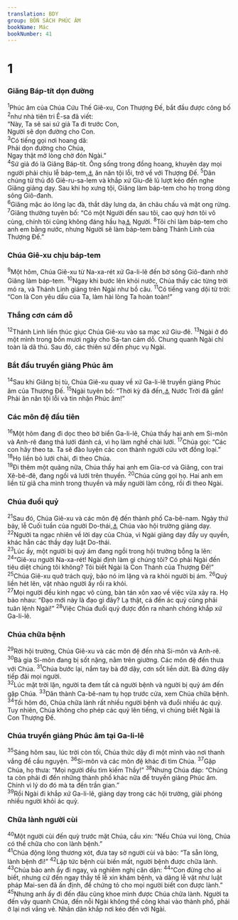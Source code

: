 ```yaml
---
translation: BDY
group: BỐN SÁCH PHÚC ÂM
bookName: Mác 
bookNumber: 41
---
```


<div class="title"><h1>1</h1><h3>Giăng Báp-tít dọn đường</h3></div>
<span class="verse mac_1_1"><sup>1</sup>Phúc âm của Chúa Cứu Thế Giê-xu, Con Thượng Đế, bắt đầu được công bố </span>
<span class="verse mac_1_2"><sup>2</sup>như nhà tiên tri Ê-sa đã viết:<br/>“Này, Ta sẽ sai sứ giả Ta đi trước Con, <br/>Người sẽ dọn đường cho Con.<br/></span>
<span class="verse mac_1_3"><sup>3</sup>Có tiếng gọi nơi hoang dã:<br/>Phải dọn đường cho Chúa,<br/>Ngay thật mở lòng chờ đón Ngài.”<br/></span>
<span class="verse mac_1_4"><sup>4</sup>Sứ giả đó là Giăng Báp-tít. Ông sống trong đồng hoang, khuyên dạy mọi người phải chịu lễ báp-tem,<a href="#" data-toggle="tooltip" data-placement="bottom" title="Xin xem chú thích Mã-thi 3:6">⚓</a> ăn năn tội lỗi, trở về với Thượng Đế. </span>
<span class="verse mac_1_5"><sup>5</sup>Dân chúng từ thủ đô Giê-ru-sa-lem và khắp xứ Giu-đê lũ lượt kéo đến nghe Giăng giảng dạy. Sau khi họ xưng tội, Giăng làm báp-tem cho họ trong dòng sông Giô-đanh.<br/></span>
<span class="verse mac_1_6"><sup>6</sup>Giăng mặc áo lông lạc đà, thắt dây lưng da, ăn châu chấu và mật ong rừng. </span>
<span class="verse mac_1_7"><sup>7</sup>Giăng thường tuyên bố: “Có một Người đến sau tôi, cao quý hơn tôi vô cùng, chính tôi cũng không đáng hầu hạ<a href="#" data-toggle="tooltip" data-placement="bottom" title="Nt cúi xuống cởi dây giày">⚓</a> Người. </span>
<span class="verse mac_1_8"><sup>8</sup>Tôi chỉ làm báp-tem cho anh em bằng nước, nhưng Người sẽ làm báp-tem bằng Thánh Linh của Thượng Đế.”</span>
<div class="title"><h3>Chúa Giê-xu chịu báp-tem</h3></div>
<span class="verse mac_1_9"><sup>9</sup>Một hôm, Chúa Giê-xu từ Na-xa-rét xứ Ga-li-lê đến bờ sông Giô-đanh nhờ Giăng làm báp-tem. </span>
<span class="verse mac_1_10"><sup>10</sup>Ngay khi bước lên khỏi nước, Chúa thấy các từng trời mỏ ra, và Thánh Linh giáng trên Ngài như bồ câu. </span>
<span class="verse mac_1_11"><sup>11</sup>Có tiếng vang dội từ trời: “Con là Con yêu dấu của Ta, làm hài lòng Ta hoàn toàn!”</span>
<div class="title"><h3>Thắng cơn cám dỗ</h3></div>
<span class="verse mac_1_12"><sup>12</sup>Thánh Linh liền thúc giục Chúa Giê-xu vào sa mạc xứ Giu-đê. </span>
<span class="verse mac_1_13"><sup>13</sup>Ngài ở đó một mình trong bốn mươi ngày cho Sa-tan cám dỗ. Chung quanh Ngài chỉ toàn là dã thú. Sau đó, các thiên sứ đến phục vụ Ngài.</span>
<div class="title"><h3>Bắt đầu truyền giảng Phúc âm</h3></div>
<span class="verse mac_1_14"><sup>14</sup>Sau khi Giăng bị tù, Chúa Giê-xu quay về xứ Ga-li-lê truyền giảng Phúc âm của Thượng Đế. </span>
<span class="verse mac_1_15"><sup>15</sup>Ngài tuyên bố: “Thời kỳ đã đến,<a href="#" data-toggle="tooltip" data-placement="bottom" title="Nt thì giờ đã trọn">⚓</a> Nước Trời đã gần! Phải ăn năn tội lỗi và tin nhận Phúc âm!”</span>
<div class="title"><h3>Các môn đệ đầu tiên</h3></div>
<span class="verse mac_1_16"><sup>16</sup>Một hôm đang đi dọc theo bờ biển Ga-li-lê, Chúa thấy hai anh em Si-môn và Anh-rê đang thả lưới đánh cá, vì họ làm nghề chài lưới. </span>
<span class="verse mac_1_17"><sup>17</sup>Chúa gọi: “Các con hãy theo ta. Ta sẽ đào luyện các con thành người cứu vớt đồng loại.” </span>
<span class="verse mac_1_18"><sup>18</sup>Họ liền bỏ lưới chài, đi theo Chúa.<br/></span>
<span class="verse mac_1_19"><sup>19</sup>Đi thêm một quãng nữa, Chúa thấy hai anh em Gia-cơ và Giăng, con trai Xê-bê-đê, đang ngồi vá lưới trên thuyền. </span>
<span class="verse mac_1_20"><sup>20</sup>Chúa cũng gọi họ. Hai anh em liền từ giã cha mình trong thuyền và mấy người làm công, rồi đi theo Ngài.</span>
<div class="title"><h3>Chúa đuổi quỷ</h3></div>
<span class="verse mac_1_21"><sup>21</sup>Sau đó, Chúa Giê-xu và các môn đệ đến thành phố Ca-bê-nam. Ngày thứ bảy, lễ Cuối tuần của người Do-thái,<a href="#" data-toggle="tooltip" data-placement="bottom" title="Nt Sábbata">⚓</a> Chúa vào hội trường giảng dạy. </span>
<span class="verse mac_1_22"><sup>22</sup>Người ta ngạc nhiên về lời dạy của Chúa, vì Ngài giảng dạy đầy uy quyền, khác hẳn các thầy dạy luật Do-thái.<br/></span>
<span class="verse mac_1_23"><sup>23</sup>Lúc ấy, một người bị quỷ ám đang ngồi trong hội trường bỗng la lên: </span>
<span class="verse mac_1_24"><sup>24</sup>“Giê-xu người Na-xa-rét! Ngài định làm gì chúng tôi? Có phải Ngài đến tiêu diệt chúng tôi không? Tôi biết Ngài là Con Thánh của Thượng Đế!”<br/></span>
<span class="verse mac_1_25"><sup>25</sup>Chúa Giê-xu quở trách quỷ, bảo nó im lặng và ra khỏi người bị ám. </span>
<span class="verse mac_1_26"><sup>26</sup>Quỷ liền hét lên, vật nhào người ấy rồi ra khỏi.<br/></span>
<span class="verse mac_1_27"><sup>27</sup>Mọi người đều kinh ngạc vô cùng, bàn tán xôn xao về việc vừa xảy ra. Họ bảo nhau: “Đạo mới này là đạo gì đây? Lạ thật, cả đến ác quỷ cũng phải tuân lệnh Ngài!” </span>
<span class="verse mac_1_28"><sup>28</sup>Việc Chúa đuổi quỷ được đồn ra nhanh chóng khắp xứ Ga-li-lê.</span>
<div class="title"><h3>Chúa chữa bệnh</h3></div>
<span class="verse mac_1_29"><sup>29</sup>Rời hội trường, Chúa Giê-xu và các môn đệ đến nhà Si-môn và Anh-rê. </span>
<span class="verse mac_1_30"><sup>30</sup>Bà gia Si-môn đang bị sốt nặng, nằm trên giường. Các môn đệ đến thưa với Chúa. </span>
<span class="verse mac_1_31"><sup>31</sup>Chúa bước lại, nắm tay bà đỡ dậy, cơn sốt liền dứt. Bà đứng dậy tiếp đãi mọi người.<br/></span>
<span class="verse mac_1_32"><sup>32</sup>Lúc mặt trời lặn, người ta đem tất cả người bệnh và người bị quỷ ám đến gặp Chúa. </span>
<span class="verse mac_1_33"><sup>33</sup>Dân thành Ca-bê-nam tụ họp trước cửa, xem Chúa chữa bệnh. </span>
<span class="verse mac_1_34"><sup>34</sup>Tối hôm đó, Chúa chữa lành rất nhiều người bệnh và đuổi nhiều ác quỷ. Tuy nhiên, Chúa không cho phép các quỷ lên tiếng, vì chúng biết Ngài là Con Thượng Đế.</span>
<div class="title"><h3>Chúa truyền giảng Phúc âm tại Ga-li-lê</h3></div>
<span class="verse mac_1_35"><sup>35</sup>Sáng hôm sau, lúc trời còn tối, Chúa thức dậy đi một mình vào nơi thanh vắng để cầu nguyện. </span>
<span class="verse mac_1_36"><sup>36</sup>Si-môn và các môn đệ khác đi tìm Chúa. </span>
<span class="verse mac_1_37"><sup>37</sup>Gặp Chúa, họ thưa: “Mọi người đều tìm kiếm Thầy!” </span>
<span class="verse mac_1_38"><sup>38</sup>Nhưng Chúa đáp: “Chúng ta còn phải đi đến những thành phố khác nữa để truyền giảng Phúc âm. Chính vì lý do đó mà ta đến trần gian.”<br/></span>
<span class="verse mac_1_39"><sup>39</sup>Rồi Ngài đi khắp xứ Ga-li-lê, giảng dạy trong các hội trường, giải phóng nhiều người khỏi ác quỷ.</span>
<div class="title"><h3>Chữa lành người cùi</h3></div>
<span class="verse mac_1_40"><sup>40</sup>Một người cùi đến quỳ trước mặt Chúa, cầu xin: “Nếu Chúa vui lòng, Chúa có thể chữa cho con lành bệnh.”<br/></span>
<span class="verse mac_1_41"><sup>41</sup>Chúa động lòng thương xót, đưa tay sờ người cùi và bảo: “Ta sẵn lòng, lành bệnh đi!” </span>
<span class="verse mac_1_42"><sup>42</sup>Lập tức bệnh cùi biến mất, người bệnh được chữa lành.<br/></span>
<span class="verse mac_1_43"><sup>43</sup>Chúa bảo anh ấy đi ngay, và nghiêm nghị căn dặn: </span>
<span class="verse mac_1_44"><sup>44</sup>“Con đừng cho ai biết, nhưng cứ đến ngay thầy tế lễ xin khám bệnh, và dâng lễ vật như luật pháp Mai-sen đã ấn định, để chứng tỏ cho mọi người biết con được lành.”<br/></span>
<span class="verse mac_1_45"><sup>45</sup>Nhưng anh ấy đi đến đâu cũng khoe mình được Chúa chữa lành. Người ta đến vây quanh Chúa, đến nỗi Ngài không thể công khai vào thành phố, phải ở lại nơi vắng vẻ. Nhân dân khắp nơi kéo đến với Ngài.</span>
